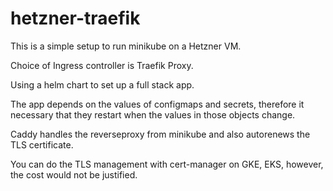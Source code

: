 # hetzner-traefik

This is a simple setup to run minikube on a Hetzner VM.

Choice of Ingress controller is Traefik Proxy.

Using a helm chart to set up a full stack app.

The app depends on the values of configmaps and secrets, therefore it necessary that they restart when the values in those objects change.

Caddy handles the reverseproxy from minikube and also autorenews the TLS certificate.

You can do the TLS management with cert-manager on GKE, EKS, however, the cost would not be justified.
